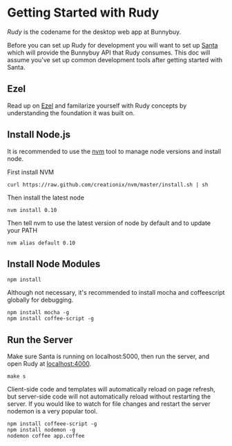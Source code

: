 # Getting Started with Rudy

*Rudy* is the codename for the desktop web app at Bunnybuy.

Before you can set up Rudy for development you will want to set up [Santa](https://github.com/bunnybuy/santa) which will provide the Bunnybuy API that Rudy consumes. This doc will assume you've set up common development tools after getting started with Santa.

## Ezel

Read up on [Ezel](http://ezeljs.com/) and familarize yourself with Rudy concepts by understanding the foundation it was built on.

## Install Node.js

It is recommended to use the [nvm](https://github.com/creationix/nvm) tool to manage node versions and install node.

First install NVM

````
curl https://raw.github.com/creationix/nvm/master/install.sh | sh
````

Then install the latest node

````
nvm install 0.10
````

Then tell nvm to use the latest version of node by default and to update your PATH

````
nvm alias default 0.10
````

## Install Node Modules

````
npm install
````

Although not necessary, it's recommended to install mocha and coffeescript globally for debugging.

````
npm install mocha -g
npm install coffee-script -g
````

## Run the Server

Make sure Santa is running on localhost:5000, then run the server, and open Rudy at [localhost:4000](http://localhost:4000).

````
make s
````

Client-side code and templates will automatically reload on page refresh, but server-side code will not automatically reload without restarting the server. If you would like to watch for file changes and restart the server nodemon is a very popular tool.

````
npm install coffeee-script -g
npm install nodemon -g
nodemon coffee app.coffee
````
